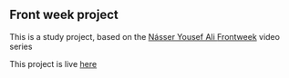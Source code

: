 ## Front week project

This is a study project, based on the <a href="https://github.com/nyousefali/">Násser Yousef Ali
</a> <a href="https://www.youtube.com/watch?v=WWmlscnfBwU&ab_channel=N%C3%A1sserYousefAli">Frontweek</a> video series

This project is live <a href="https://lvisentin.github.io/frontweek/"> here </a>